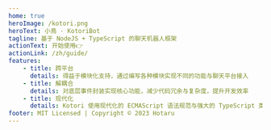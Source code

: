 ```yaml
---
home: true
heroImage: /kotori.png
heroText: 小鳥 · KotoriBot
tagline: 基于 NodeJS + TypeScript 的聊天机器人框架
actionText: 开始使用👉
actionLink: /zh/guide/
features:
    - title: 跨平台
      details: 得益于模块化支持，通过编写各种模块实现不同的功能与聊天平台接入
    - title: 解耦合
      details: 对底层事件封装实现核心功能，减少代码冗余与复杂度，提升开发效率
    - title: 现代化
      details: Kotori 使用现代化的 ECMAScript 语法规范与强大的 TypeScript 类型检查
footer: MIT Licensed | Copyright © 2023 Hotaru
---
```

